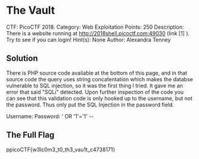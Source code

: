 # The Vault

CTF: PicoCTF 2018. 
Category: Web Exploitation
Points: 250
Description: There is a website running at http://2018shell.picoctf.com:49030 (link [1] ). 
Try to see if you can login!
Hint(s): None
Author: Alexandra Tenney

## Solution

There is PHP source code available at the bottom of this page, and in that source code the query uses string concatentation
which makes the databse vulnerable to SQL injection, so it was the first thing I tried. It gave me an error that said 
"SQLi" detected. Upon further inspection of the code you can see that this validation code is only hooked up to the 
username, but not the password. Thus only put the SQL Injection in the password field. 

Username: <blank>
Password: ' OR '1'='1' --

## The Full Flag

ppicoCTF{w3lc0m3_t0_th3_vau1t_c4738171}